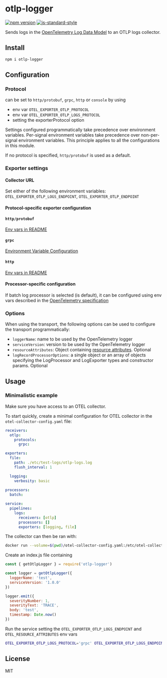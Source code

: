 # otlp-logger

[![npm version](https://img.shields.io/npm/v/otlp-logger)](https://www.npmjs.com/package/otlp-logger)
[![js-standard-style](https://img.shields.io/badge/code%20style-standard-brightgreen.svg?style=flat)](https://standardjs.com/)

Sends logs in the [OpenTelemetry Log Data Model](https://github.com/open-telemetry/opentelemetry-specification/blob/fc8289b8879f3a37e1eba5b4e445c94e74b20359/specification/logs/data-model.md) to an OTLP logs collector.

## Install

```bash
npm i otlp-logger
```

## Configuration

### Protocol

can be set to `http/protobuf`, `grpc`, `http` or `console` by using

* env var `OTEL_EXPORTER_OTLP_PROTOCOL`
* env var `OTEL_EXPORTER_OTLP_LOGS_PROTOCOL`
* setting the exporterProtocol option

Settings configured programmatically take precedence over environment variables. Per-signal environment variables take precedence over non-per-signal environment variables. This principle applies to all the configurations in this module.

If no protocol is specified, `http/protobuf` is used as a default.

### Exporter settings

#### Collector URL

Set either of the following environment variables:
`OTEL_EXPORTER_OTLP_LOGS_ENDPOINT`,
`OTEL_EXPORTER_OTLP_ENDPOINT`

#### Protocol-specific exporter configuration

#### `http/protobuf`

[Env vars in README](https://github.com/open-telemetry/opentelemetry-js/blob/d4a41bd815dd50703f692000a70c59235ad71959/experimental/packages/exporter-trace-otlp-proto/README.md#exporter-timeout-configuration)

#### `grpc`

[Environment Variable Configuration](https://github.com/open-telemetry/opentelemetry-js/blob/d4a41bd815dd50703f692000a70c59235ad71959/experimental/packages/exporter-logs-otlp-grpc/README.md#environment-variable-configuration)

#### `http`

[Env vars in README](https://github.com/open-telemetry/opentelemetry-js/blob/d4a41bd815dd50703f692000a70c59235ad71959/experimental/packages/exporter-trace-otlp-http/README.md#configuration-options-as-environment-variables)

#### Processor-specific configuration

If batch log processor is selected (is default), it can be configured using env vars described in the [OpenTelemetry specification](https://opentelemetry.io/docs/specs/otel/configuration/sdk-environment-variables/#batch-logrecord-processor)

### Options

When using the transport, the following options can be used to configure the transport programmatically:

* `loggerName`: name to be used by the OpenTelemetry logger
* `serviceVersion`: version to be used by the OpenTelemetry logger
* `resourceAttributes`: Object containing [resource attributes](https://opentelemetry.io/docs/instrumentation/js/resources/). Optional
* `logRecordProcessorOptions`: a single object or an array of objects specifying the LogProcessor and LogExporter types and constructor params. Optional

## Usage

### Minimalistic example

Make sure you have access to an OTEL collector.

To start quickly, create a minimal configuration for OTEL collector in the `otel-collector-config.yaml` file:

```yaml
receivers:
  otlp:
    protocols:
      grpc:

exporters:
  file:
    path: ./etc/test-logs/otlp-logs.log
    flush_interval: 1

  logging:
    verbosity: basic
  
processors:
  batch:

service:
  pipelines:
    logs:
      receivers: [otlp]
      processors: []
      exporters: [logging, file]
```

The collector can then be ran with:

```bash
docker run --volume=$(pwd)/otel-collector-config.yaml:/etc/otel-collector-config.yaml:rw --volume=/tmp/test-logs:/etc/test-logs:rw -p 4317:4317 -d otel/opentelemetry-collector-contrib:0.103.1 --config=/etc/otel-collector-config.yaml
```

Create an index.js file containing

```js
const { getOtlpLogger } = require('otlp-logger')

const logger = getOtlpLogger({
  loggerName: 'test',
  serviceVersion: '1.0.0'
})

logger.emit({
  severityNumber: 1,
  severityText: 'TRACE',
  body: 'test',
  timestamp: Date.now()
})
```

Run the service setting the `OTEL_EXPORTER_OTLP_LOGS_ENDPOINT` and `OTEL_RESOURCE_ATTRIBUTES` env vars

```bash
OTEL_EXPORTER_OTLP_LOGS_PROTOCOL='grpc' OTEL_EXPORTER_OTLP_LOGS_ENDPOINT=http://localhost:4317 OTEL_RESOURCE_ATTRIBUTES="service.name=my-service,service.version=1.2.3" node index.js
```

## License

MIT
